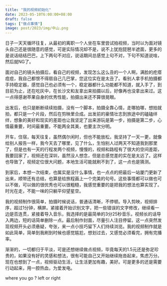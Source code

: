 ```yaml
---
title: "我的视频初始化"
date: 2023-05-10T6:00:00+08:00
draft: false
tags: ["做点事情"]
image: post/2023/img/中山.png
---
```


日子一天天循环往复，从最初的离职一个人坐在车里尝试拍视频，当时以为面对镜头自己还是很随意的感觉，可是实际情况却不是，说不上犹抱琵琶半遮面，更多的是说话结结巴巴，上下两句不对应，说话期间总感觉上句不对，下句不知道说啥，然后就NG了。

面对自己的镜头拍摄后，看自己的视频，发现怎么这么丑的一个人啊，满脸的疙瘩痘痘，我自己都恨不得扇自己几巴掌，您这位实在是太丑了。看别人拿手机拍摄都手持稳定器，感觉自己也必须有一个，稳定器都什么功能都不知道，就入手了，到目前为止，还在吃灰中，在长沙文和友拿出来拍摄以后，好像再也没拿出来过。这一点得感谢苹果自身的优秀性能，拍摄出来还不算很晃眼。

出发后，也只是断断续续拍摄，没有一个脚本，拍摄全靠心情，走哪拍哪，想拍就拍，都只是一个片段，然后在剪映里合成。出发前的豪情壮志到旅途中的磕磕绊绊，想象的美好和现实的差距也让我坚定了出来游玩是第一步，拍摄是第二步，心情最重要，时间最重要。不能两全其美，也要主次分明。

开车，住宿，每天往复，虽然偶尔闲时，但也不能放松，我坚持了一天一更，就像给别人报告一样，我今天去了哪里，见了什么，生怕别人过两天不知道我到那里了，但是也有一天的行程发两个视频，慢慢的，视频和路程有了很大的空间差距，我要回家了，视频还在深圳，虽然没人想念，但是总感觉差的实在是太远了。这样也导致了，视频定位很大问题，本地生活可能就刷不到了，这一点也是猜测。

到家后，本想一次结束，也属实是没什么事情，也一点点的把最后一站厦门更新了出来，顺带还有总结，也算是给旅程画上一个完美的句号。这些事情都可以做也可以不做，可以做的很优秀也可以很粗糙，我感觉重要的是把我的想法也算实现了。时光在走，不能一味的只躺平仰望星空。

我的视频制作很简单，拍摄时候说话，普通话清晰，不停顿。导入剪映，视频排序，超过1分钟，横屏。紧接着开始识别文字，把一些错误的文字修改，继续看一边是否连贯，紧接着导入音乐，我选择的是最简单的3分25秒音乐，视频长的话导入两边，短的话简单删除一点。最后制作封面，尽量引人注目停留。这一点突然发现视频开头必须悬疑，夸张，来一点小技巧留下人们持续浏览。我的视频制作就是如此简单，简单到我刷到时候也感觉尴尬，想划过去，又感觉必须看完，拥有完播率。

渐渐的，一切都归于平淡，可是还想继续做点视频，毕竟每天的1.5元还是弥足珍贵的，如果没有好的灵感和想法，很有可能自己又开始继续拖沓起来，焦虑万分。现在也想到了一点，视频驱动生活，让生活更加有趣，美好。可是更多的还是需要行动起来，用一腔热血，为爱发电。

where you go ? left or right

